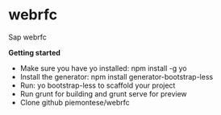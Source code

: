# webrfc
Sap webrfc

**Getting started**

 - Make sure you have yo installed: npm install -g yo
 - Install the generator: npm install generator-bootstrap-less
 - Run: yo bootstrap-less to scaffold your project
 - Run grunt for building and grunt serve for preview
 - Clone github piemontese/webrfc
